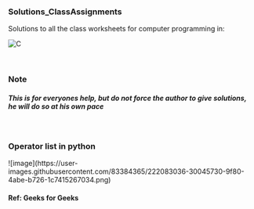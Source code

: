 <h3>Solutions_ClassAssignments</h3>
Solutions to all the class worksheets for computer programming in:

![C](https://img.shields.io/badge/Cgramming-%2300599C.svg?style=for-the-badge&logo=C&logoColor=white)

<br>
<h3>Note</h3>

##### This is for everyones help, but do not force the author to give solutions, he will do so at his own pace 
<br>


<h3>Operator list in python</h3>
![image](https://user-images.githubusercontent.com/83384365/222083036-30045730-9f80-4abe-b726-1c7415267034.png)
<br>

#### Ref: Geeks for Geeks
